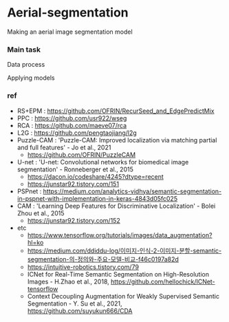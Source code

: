 # Aerial-segmentation
Making an aerial image segmentation model

### Main task
Data process

Applying models

### ref
- RS+EPM : https://github.com/OFRIN/RecurSeed_and_EdgePredictMix
- PPC : https://github.com/usr922/wseg
- RCA : https://github.com/maeve07/rca
- L2G : https://github.com/pengtaojiang/l2g
- Puzzle-CAM : 'Puzzle-CAM: Improved localization via matching partial and full features' - Jo et al., 2021
  - https://github.com/OFRIN/PuzzleCAM
- U-net : 'U-net: Convolutional networks for biomedical image segmentation' - Ronneberger et al., 2015 
  - https://dacon.io/codeshare/4245?dtype=recent
  - https://junstar92.tistory.com/151
- PSPnet : https://medium.com/analytics-vidhya/semantic-segmentation-in-pspnet-with-implementation-in-keras-4843d05fc025
- CAM : 'Learning Deep Features for Discriminative Localization' - Bolei Zhou et al., 2015
  - https://junstar92.tistory.com/152
- etc
  - https://www.tensorflow.org/tutorials/images/data_augmentation?hl=ko
  - https://medium.com/ddiddu-log/이미지-인식-2-이미지-분할-semantic-segmentation-의-정의와-주요-모델-비교-f46c0197a82d
  - https://intuitive-robotics.tistory.com/79
  - ICNet for Real-Time Semantic Segmentation on High-Resolution Images - H.Zhao et al., 2018, https://github.com/hellochick/ICNet-tensorflow
  - Context Decoupling Augmentation for Weakly Supervised Semantic Segmentation - Y. Su et al., 2021, https://github.com/suyukun666/CDA
